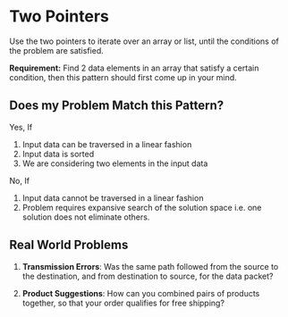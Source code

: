 # Two Pointers

Use the two pointers to iterate over an array or list, until the conditions of the problem are satisfied.

**Requirement:** Find 2 data elements in an array that satisfy a certain condition, then this pattern should first come up in your mind.

## Does my Problem Match this Pattern?

Yes, If

1. Input data can be traversed in a linear fashion
2. Input data is sorted
3. We are considering two elements in the input data

No, If
1. Input data cannot be traversed in a linear fashion
2. Problem requires expansive search of the solution space i.e. one solution does not eliminate others.

## Real World Problems

1. **Transmission Errors**: Was the same path followed from the source to the destination, and from destination to source, for the data packet?

2. **Product Suggestions**: How can you combined pairs of products together, so that your order qualifies for free shipping?

